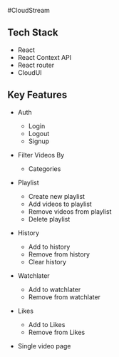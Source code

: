 #CloudStream

## **Tech Stack**

- React
- React Context API
- React router
- CloudUI

## **Key Features**

- Auth

  - Login
  - Logout
  - Signup

- Filter Videos By

  - Categories

- Playlist

  - Create new playlist
  - Add videos to playlist
  - Remove videos from playlist
  - Delete playlist

- History

  - Add to history
  - Remove from history
  - Clear history

- Watchlater

  - Add to watchlater
  - Remove from watchlater

- Likes

  - Add to Likes
  - Remove from Likes

- Single video page
